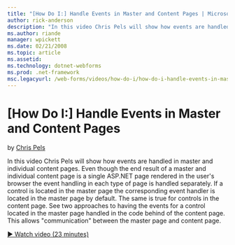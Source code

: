 ```yaml
---
title: "[How Do I:] Handle Events in Master and Content Pages | Microsoft Docs"
author: rick-anderson
description: "In this video Chris Pels will show how events are handled in master and individual content pages. Even though the end result of a master and individual conte..."
ms.author: riande
manager: wpickett
ms.date: 02/21/2008
ms.topic: article
ms.assetid: 
ms.technology: dotnet-webforms
ms.prod: .net-framework
msc.legacyurl: /web-forms/videos/how-do-i/how-do-i-handle-events-in-master-and-content-pages
---
```

[How Do I:] Handle Events in Master and Content Pages
====================
by [Chris Pels](https://twitter.com/chrispels)

In this video Chris Pels will show how events are handled in master and individual content pages. Even though the end result of a master and individual content page is a single ASP.NET page rendered in the user's browser the event handling in each type of page is handled separately. If a control is located in the master page the corresponding event handler is located in the master page by default. The same is true for controls in the content page. See two approaches to having the events for a control located in the master page handled in the code behind of the content page. This allows "communication" between the master page and content page.

[&#9654; Watch video (23 minutes)](https://channel9.msdn.com/Blogs/ASP-NET-Site-Videos/how-do-i-handle-events-in-master-and-content-pages)